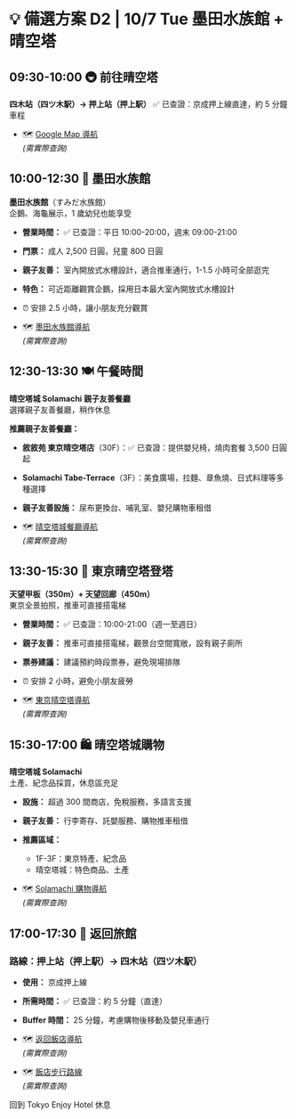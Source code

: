 # 💡 備選方案 D2 | 10/7 Tue 墨田水族館 + 晴空塔

## **09:30-10:00** 🚇 前往晴空塔

**四木站（四ツ木駅）→ 押上站（押上駅）**
✅ 已查證：京成押上線直達，約 5 分鐘車程

- 🗺️ [Google Map 導航](https://www.google.com/maps/dir/四ツ木駅/押上駅)  
  *(需實際查詢)*

## **10:00-12:30** 🐧 墨田水族館

**墨田水族館**（すみだ水族館）  
企鵝、海龜展示，1 歲幼兒也能享受  

- **營業時間：** ✅ 已查證：平日 10:00-20:00，週末 09:00-21:00
- **門票：** 成人 2,500 日圓，兒童 800 日圓
- **親子友善：** 室內開放式水槽設計，適合推車通行，1-1.5 小時可全部逛完
- **特色：** 可近距離觀賞企鵝，採用日本最大室內開放式水槽設計
- ⏰ 安排 2.5 小時，讓小朋友充分觀賞

- 🗺️ [墨田水族館導航](https://www.google.com/maps/dir/押上駅/すみだ水族館)  
  *(需實際查詢)*

## **12:30-13:30** 🍽️ 午餐時間

**晴空塔城 Solamachi 親子友善餐廳**  
選擇親子友善餐廳，稍作休息

**推薦親子友善餐廳：**

- **敘敘苑 東京晴空塔店**（30F）：✅ 已查證：提供嬰兒椅，燒肉套餐 3,500 日圓起
- **Solamachi Tabe-Terrace**（3F）：美食廣場，拉麵、章魚燒、日式料理等多種選擇
- **親子友善設施：** 尿布更換台、哺乳室、嬰兒購物車租借

- 🗺️ [晴空塔城餐廳導航](https://www.google.com/maps/search/親子友善餐廳+東京スカイツリータウン)  
  *(需實際查詢)*

## **13:30-15:30** 🗼 東京晴空塔登塔

**天望甲板（350m）+ 天望回廊（450m）**  
東京全景拍照，推車可直接搭電梯  

- **營業時間：** ✅ 已查證：10:00-21:00（週一至週日）
- **親子友善：** 推車可直接搭電梯，觀景台空間寬敞，設有親子廁所
- **票券建議：** 建議預約時段票券，避免現場排隊
- ⏰ 安排 2 小時，避免小朋友疲勞

- 🗺️ [東京晴空塔導航](https://www.google.com/maps/dir/すみだ水族館/東京スカイツリー)  
  *(需實際查詢)*

## **15:30-17:00** 🛍️ 晴空塔城購物

**晴空塔城 Solamachi**  
土產、紀念品採買，休息區充足

- **設施：** 超過 300 間商店，免稅服務，多語言支援
- **親子友善：** 行李寄存、託嬰服務、購物推車租借
- **推薦區域：**
  - 1F-3F：東京特產、紀念品
  - 晴空塔城：特色商品、土產

- 🗺️ [Solamachi 購物導航](https://www.google.com/maps/dir/東京スカイツリー/東京スカイツリータウン・ソラマチ)  
  *(需實際查詢)*

## **17:00-17:30** 🏨 返回旅館

### 路線：押上站（押上駅）→ 四木站（四ツ木駅）

- **使用：** 京成押上線
- **所需時間：** ✅ 已查證：約 5 分鐘（直達）
- **Buffer 時間：** 25 分鐘，考慮購物後移動及嬰兒車通行

- 🗺️ [返回飯店導航](https://www.google.com/maps/dir/押上駅/四ツ木駅)  
  *(需實際查詢)*
- 🗺️ [飯店步行路線](https://www.google.com/maps/dir/四ツ木駅/Tokyo+Enjoy+Hotel)  
  *(需實際查詢)*

回到 Tokyo Enjoy Hotel 休息
